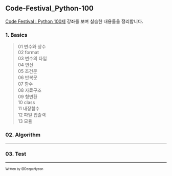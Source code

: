 ## Code-Festival_Python-100

[Code Festival : Python 100제](https://www.inflearn.com/course/%ED%8C%8C%EC%9D%B4%EC%8D%AC-100%EC%A0%9C-%EC%A0%9C%EC%A3%BC%EC%BD%94%EB%94%A9%EB%B2%A0%EC%9D%B4%EC%8A%A4%EC%BA%A0%ED%94%84) 강좌를 보며 실습한 내용들을 정리합니다.   
    
### 1. Basics
   
> 01 변수와 상수   
02 format    
03 변수의 타입    
04 연산    
05 조건문    
06 반복문    
07 함수    
08 자료구조     
09 형변환    
10 class    
11 내장함수    
12 파일 입출력   
> 13 모듈    
   
### 02. Algorithm    
---------    
### 03. Test   
---------   
   
   
<sub><sup>Written by </sup><sup>@DeepxHyeon</sup></sub>